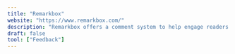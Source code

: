 ```yaml
---
title: "Remarkbox"
website: "https://www.remarkbox.com/"
description: "Remarkbox offers a comment system to help engage readers with your content."
draft: false
tool: ["Feedback"]
---
```

